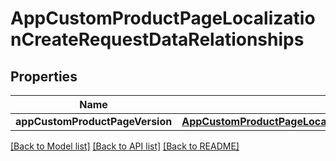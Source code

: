 # AppCustomProductPageLocalizationCreateRequestDataRelationships

## Properties
Name | Type | Description | Notes
------------ | ------------- | ------------- | -------------
**appCustomProductPageVersion** | [**AppCustomProductPageLocalizationCreateRequestDataRelationshipsAppCustomProductPageVersion**](AppCustomProductPageLocalizationCreateRequestDataRelationshipsAppCustomProductPageVersion.md) |  | 

[[Back to Model list]](../README.md#documentation-for-models) [[Back to API list]](../README.md#documentation-for-api-endpoints) [[Back to README]](../README.md)


